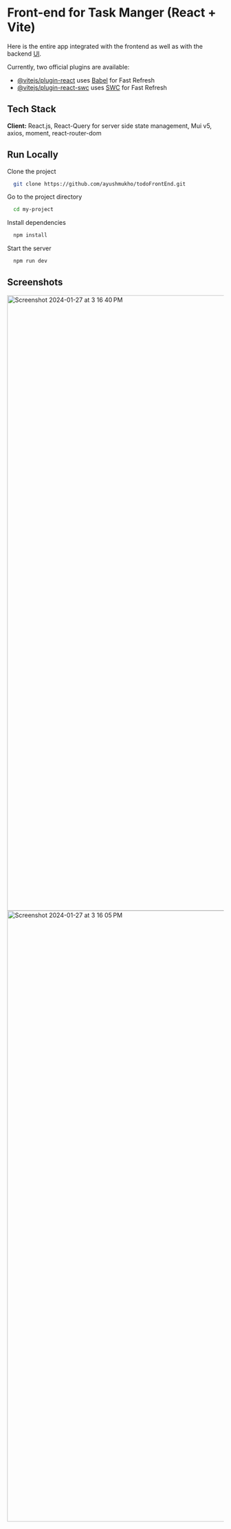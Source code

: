 # Front-end for Task Manger (React + Vite)

Here is the entire app integrated with the frontend as well as with the backend [UI](https://todofrontend-asg.netlify.app/).

Currently, two official plugins are available:

- [@vitejs/plugin-react](https://github.com/vitejs/vite-plugin-react/blob/main/packages/plugin-react/README.md) uses [Babel](https://babeljs.io/) for Fast Refresh
- [@vitejs/plugin-react-swc](https://github.com/vitejs/vite-plugin-react-swc) uses [SWC](https://swc.rs/) for Fast Refresh



## Tech Stack

**Client:** React.js, React-Query for server side state management, Mui v5, axios, moment, react-router-dom


## Run Locally

Clone the project

```bash
  git clone https://github.com/ayushmukho/todoFrontEnd.git
```

Go to the project directory

```bash
  cd my-project
```

Install dependencies

```bash
  npm install
```

Start the server

```bash
  npm run dev
```


## Screenshots
<img width="1432" alt="Screenshot 2024-01-27 at 3 16 40 PM" src="https://github.com/ayushmukho/todoFrontEnd/assets/52779201/59f65e98-05a1-41dd-ae36-ab8c82251bb0">

<img width="1422" alt="Screenshot 2024-01-27 at 3 16 05 PM" src="https://github.com/ayushmukho/todoFrontEnd/assets/52779201/0ce5069e-4329-4a54-a959-fd0f27c24d28">
